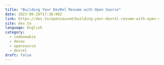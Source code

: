 ```yaml
---
title: "Building Your DevRel Resume with Open Source"
date: 2023-06-26T17:36:00Z
link: https://dev.to/opensauced/building-your-devrel-resume-with-open-source-4km3?utm_medium=RSS&utm_source=news.12bit.vn
site: dev.to
language: English
category:
  - codenewbie
  - devex
  - opensource
  - devrel
draft: false
---
```

